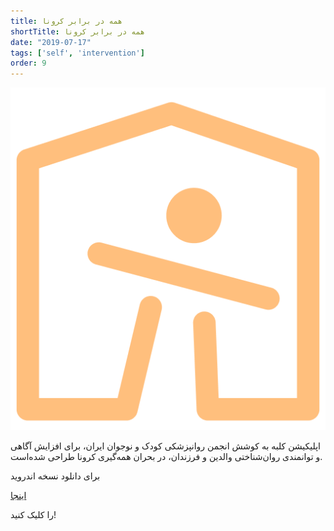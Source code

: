 ```yaml
---
title: همه در برابر کرونا
shortTitle: همه در برابر کرونا
date: "2019-07-17"
tags: ['self', 'intervention']
order: 9
---
```


![](./kolbeh-logo.png)


اپلیکیشن کلبه به کوشش انجمن روانپزشکی کودک و نوجوان ایران،‌ برای افزایش آگاهی و توانمندی روان‌شناختی والدین و فرزندان، در بحران همه‌گیری کرونا طراحی شده‌است.

برای دانلود نسخه اندروید

[اینجا](https://)

 را کلیک کنید!